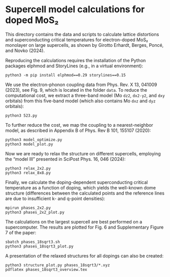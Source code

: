 # Supercell model calculations for doped MoS₂

This directory contains the data and scripts to calculate lattice distortions
and superconducting critical temperatures for electron-doped MoS₂ monolayer on
large supercells, as shown by Girotto Erhardt, Berges, Poncé, and Novko (2024).

Reproducing the calculations requires the installation of the Python packages
elphmod and StoryLines (e.g., in a virtual environment):

    python3 -m pip install elphmod==0.29 storylines==0.15

We use the electron-phonon coupling data from Phys. Rev. X 13, 041009 (2023),
see Fig. 9, which is located in the folder `data`. To reduce the computational
cost, we extract a three-band model (Mo `dz2`, `dx2-y2`, and `dxy` orbitals)
from this five-band model (which also contains Mo `dxz` and `dyz` orbitals):

    python3 523.py

To further reduce the cost, we map the coupling to a nearest-neighbor model, as
described in Appendix B of Phys. Rev B 101, 155107 (2020):

    python3 model_optimize.py
    python3 model_plot.py

Now we are ready to relax the structure on different supercells, employing the
“model III” presented in SciPost Phys. 16, 046 (2024):

    python3 relax_2x2.py
    python3 relax_8x8.py

Finally, we calculate the doping-dependent superconducting critical temperature
as a function of doping, which yields the well-known dome structure (differences
between the calculated points and the reference lines are due to insufficient k-
and q-point densities):

    mpirun phases_2x2.py
    python3 phases_2x2_plot.py

The calculations on the largest supercell are best performed on a supercomputer.
The results are plotted for Fig. 6 and Supplementary Figure 7 of the paper:

    sbatch phases_18sqrt3.sh
    python3 phases_18sqrt3_plot.py

A presentation of the relaxed structures for all dopings can also be created:

    python3 structure_plot.py phases_18sqrt3/*.xyz
    pdflatex phases_18sqrt3_overview.tex
